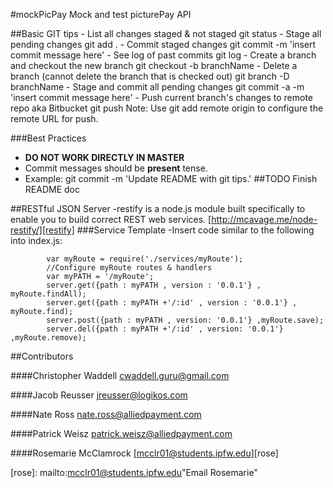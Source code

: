 #mockPicPay 
	Mock and test picturePay API

##Basic GIT tips
	- List all changes staged & not staged
		git status
	- Stage all pending changes
		git add .
	- Commit staged changes 
		git commit -m 'insert commit message here'
	- See log of past commits
		git log
	- Create a branch and checkout the new branch
		git checkout -b branchName
	- Delete a branch (cannot delete the branch that is checked out)
		git branch -D branchName
	- Stage and commit all pending changes
		git commit -a -m 'insert commit message here'
	- Push current branch's changes to remote repo aka Bitbucket 
		git push
			Note: Use git add remote origin to configure the remote URL for push.

###Best Practices
- **DO NOT WORK DIRECTLY IN MASTER**
- Commit messages should be **present** tense.
- Example: git commit -m 'Update README with git tips.'
##TODO
Finish README doc

##RESTful JSON Server 
	-restify is a node.js module built specifically to enable you to build correct REST web services. 
[http://mcavage.me/node-restify/][restify]
###Service Template
	-Insert code similar to the following into index.js:
			
			var myRoute = require('./services/myRoute');
			//Configure myRoute routes & handlers  
			var myPATH = '/myRoute';
			server.get({path : myPATH , version : '0.0.1'} , myRoute.findAll);
			server.get({path : myPATH +'/:id' , version : '0.0.1'} , myRoute.find);
			server.post({path : myPATH , version: '0.0.1'} ,myRoute.save);
			server.del({path : myPATH +'/:id' , version: '0.0.1'} ,myRoute.remove);

##Contributors 
 
####Christopher Waddell
[cwaddell.guru@gmail.com][chris] 

####Jacob Reusser
[jreusser@logikos.com][jacob]

####Nate Ross
[nate.ross@alliedpayment.com][nate]

####Patrick Weisz
[patrick.weisz@alliedpayment.com][patrick]

####Rosemarie McClamrock
[mcclr01@students.ipfw.edu][rose]


[restify]: http://mcavage.me/node-restify/ "API Guide | restify"
[chris]: mailto:cwaddell.guru@gmail.com "Email Chris"
[jacob]: mailto:jreusser@logikos.com "Email Jacob"
[nate]: mailto:nate.ross@alliedpayment.com "Email Nate"
[patrick]: mailto:patrick.weisz@alliedpayment.com "Email Patrick"
[rose]: mailto:mcclr01@students.ipfw.edu"Email Rosemarie"